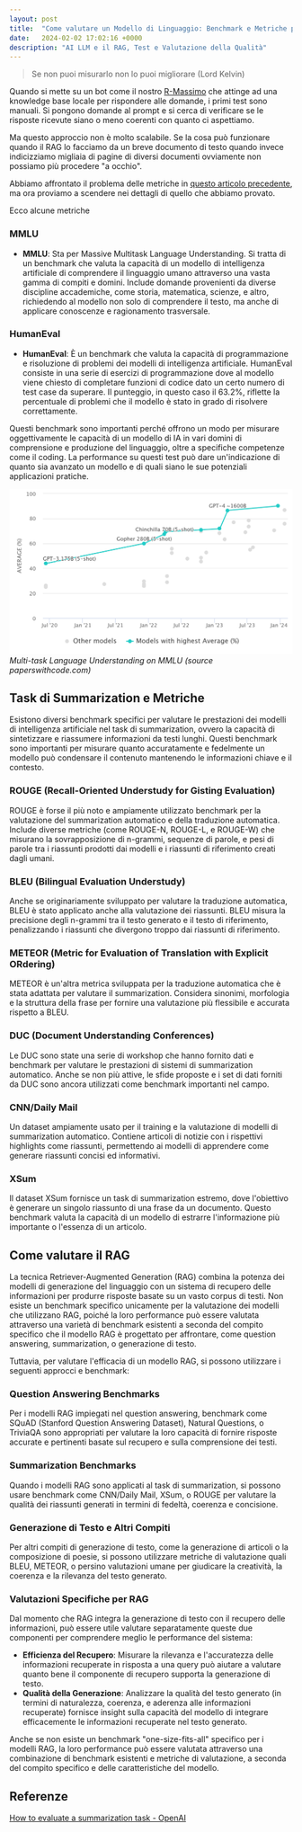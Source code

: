 ```yaml
---
layout: post
title:  "Come valutare un Modello di Linguaggio: Benchmark e Metriche più comuni"
date:   2024-02-02 17:02:16 +0000
description: "AI LLM e il RAG, Test e Valutazione della Qualità"
---
```


> Se non puoi misurarlo non lo puoi migliorare (Lord Kelvin)

Quando si mette su un bot come il nostro [R-Massimo](/2024/01/13/Esperimenti-di-RAG-Diario-parte-2.html) che attinge ad una knowledge base locale per rispondere alle domande, i primi test sono manuali. Si pongono domande al prompt e si cerca di verificare se le risposte ricevute siano o meno coerenti con quanto ci aspettiamo.

Ma questo approccio non è molto scalabile. Se la cosa può funzionare quando il RAG lo facciamo da un breve documento di testo quando invece indicizziamo migliaia di pagine di diversi documenti ovviamente non possiamo più procedere "a occhio".

Abbiamo affrontato il problema delle metriche in [questo articolo precedente](/2024/01/12/come-misurare-la-qualita-del-rag.html), ma ora proviamo a scendere nei dettagli di quello che abbiamo provato.

Ecco alcune metriche

### MMLU
- **MMLU**: Sta per Massive Multitask Language Understanding. Si tratta di un benchmark che valuta la capacità di un modello di intelligenza artificiale di comprendere il linguaggio umano attraverso una vasta gamma di compiti e domini. Include domande provenienti da diverse discipline accademiche, come storia, matematica, scienze, e altro, richiedendo al modello non solo di comprendere il testo, ma anche di applicare conoscenze e ragionamento trasversale. 


### HumanEval
- **HumanEval**: È un benchmark che valuta la capacità di programmazione e risoluzione di problemi dei modelli di intelligenza artificiale. HumanEval consiste in una serie di esercizi di programmazione dove al modello viene chiesto di completare funzioni di codice dato un certo numero di test case da superare. Il punteggio, in questo caso il 63.2%, riflette la percentuale di problemi che il modello è stato in grado di risolvere correttamente.

Questi benchmark sono importanti perché offrono un modo per misurare oggettivamente le capacità di un modello di IA in vari domini di comprensione e produzione del linguaggio, oltre a specifiche competenze come il coding. La performance su questi test può dare un'indicazione di quanto sia avanzato un modello e di quali siano le sue potenziali applicazioni pratiche.


![chart](/images/posts/mmlu.png)
*Multi-task Language Understanding on MMLU (source paperswithcode.com)*

## Task di Summarization e Metriche

Esistono diversi benchmark specifici per valutare le prestazioni dei modelli di intelligenza artificiale nel task di summarization, ovvero la capacità di sintetizzare e riassumere informazioni da testi lunghi. Questi benchmark sono importanti per misurare quanto accuratamente e fedelmente un modello può condensare il contenuto mantenendo le informazioni chiave e il contesto.

### ROUGE (Recall-Oriented Understudy for Gisting Evaluation)
ROUGE è forse il più noto e ampiamente utilizzato benchmark per la valutazione del summarization automatico e della traduzione automatica. Include diverse metriche (come ROUGE-N, ROUGE-L, e ROUGE-W) che misurano la sovrapposizione di n-grammi, sequenze di parole, e pesi di parole tra i riassunti prodotti dai modelli e i riassunti di riferimento creati dagli umani.

### BLEU (Bilingual Evaluation Understudy)
Anche se originariamente sviluppato per valutare la traduzione automatica, BLEU è stato applicato anche alla valutazione dei riassunti. BLEU misura la precisione degli n-grammi tra il testo generato e il testo di riferimento, penalizzando i riassunti che divergono troppo dai riassunti di riferimento.

### METEOR (Metric for Evaluation of Translation with Explicit ORdering)
METEOR è un'altra metrica sviluppata per la traduzione automatica che è stata adattata per valutare il summarization. Considera sinonimi, morfologia e la struttura della frase per fornire una valutazione più flessibile e accurata rispetto a BLEU.

### DUC (Document Understanding Conferences)
Le DUC sono state una serie di workshop che hanno fornito dati e benchmark per valutare le prestazioni di sistemi di summarization automatico. Anche se non più attive, le sfide proposte e i set di dati forniti da DUC sono ancora utilizzati come benchmark importanti nel campo.

### CNN/Daily Mail
Un dataset ampiamente usato per il training e la valutazione di modelli di summarization automatico. Contiene articoli di notizie con i rispettivi highlights come riassunti, permettendo ai modelli di apprendere come generare riassunti concisi ed informativi.

### XSum
Il dataset XSum fornisce un task di summarization estremo, dove l'obiettivo è generare un singolo riassunto di una frase da un documento. Questo benchmark valuta la capacità di un modello di estrarre l'informazione più importante o l'essenza di un articolo.

## Come valutare il RAG

La tecnica Retriever-Augmented Generation (RAG) combina la potenza dei modelli di generazione del linguaggio con un sistema di recupero delle informazioni per produrre risposte basate su un vasto corpus di testi. Non esiste un benchmark specifico unicamente per la valutazione dei modelli che utilizzano RAG, poiché la loro performance può essere valutata attraverso una varietà di benchmark esistenti a seconda del compito specifico che il modello RAG è progettato per affrontare, come question answering, summarization, o generazione di testo.

Tuttavia, per valutare l'efficacia di un modello RAG, si possono utilizzare i seguenti approcci e benchmark:

### Question Answering Benchmarks
Per i modelli RAG impiegati nel question answering, benchmark come SQuAD (Stanford Question Answering Dataset), Natural Questions, o TriviaQA sono appropriati per valutare la loro capacità di fornire risposte accurate e pertinenti basate sul recupero e sulla comprensione dei testi.

### Summarization Benchmarks
Quando i modelli RAG sono applicati al task di summarization, si possono usare benchmark come CNN/Daily Mail, XSum, o ROUGE per valutare la qualità dei riassunti generati in termini di fedeltà, coerenza e concisione.

### Generazione di Testo e Altri Compiti
Per altri compiti di generazione di testo, come la generazione di articoli o la composizione di poesie, si possono utilizzare metriche di valutazione quali BLEU, METEOR, o persino valutazioni umane per giudicare la creatività, la coerenza e la rilevanza del testo generato.

### Valutazioni Specifiche per RAG
Dal momento che RAG integra la generazione di testo con il recupero delle informazioni, può essere utile valutare separatamente queste due componenti per comprendere meglio le performance del sistema:
- **Efficienza del Recupero**: Misurare la rilevanza e l'accuratezza delle informazioni recuperate in risposta a una query può aiutare a valutare quanto bene il componente di recupero supporta la generazione di testo.
- **Qualità della Generazione**: Analizzare la qualità del testo generato (in termini di naturalezza, coerenza, e aderenza alle informazioni recuperate) fornisce insight sulla capacità del modello di integrare efficacemente le informazioni recuperate nel testo generato.

Anche se non esiste un benchmark "one-size-fits-all" specifico per i modelli RAG, la loro performance può essere valutata attraverso una combinazione di benchmark esistenti e metriche di valutazione, a seconda del compito specifico e delle caratteristiche del modello.





## Referenze

[How to evaluate a summarization task - OpenAI](https://cookbook.openai.com/examples/evaluation/how_to_eval_abstractive_summarization)
